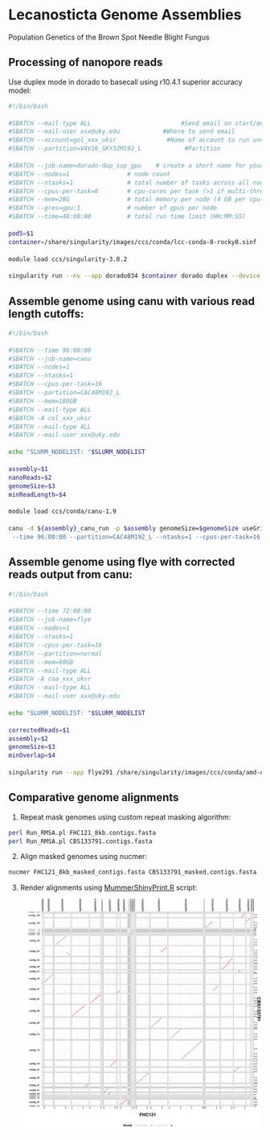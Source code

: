# Lecanosticta Genome Assemblies
Population Genetics of the Brown Spot Needle Blight Fungus

## Processing of nanopore reads
Use duplex mode in dorado to basecall using r10.4.1 superior accuracy model:
```bash
#!/bin/bash

#SBATCH --mail-type ALL                         #Send email on start/end
#SBATCH --mail-user xxx@uky.edu            #Where to send email
#SBATCH --account=gol_xxx_uksr              #Name of account to run under
#SBATCH --partition=V4V16_SKY32M192_L            #Partition

#SBATCH --job-name=dorado-dup_sup_gpu    # create a short name for your job
#SBATCH --nodes=1                # node count
#SBATCH --ntasks=1               # total number of tasks across all nodes
#SBATCH --cpus-per-task=8        # cpu-cores per task (>1 if multi-threaded tasks)
#SBATCH --mem=28G                # total memory per node (4 GB per cpu-core is default)
#SBATCH --gres=gpu:1             # number of gpus per node
#SBATCH --time=48:00:00          # total run time limit (HH:MM:SS)

pod5=$1
container=/share/singularity/images/ccs/conda/lcc-conda-8-rocky8.sinf

module load ccs/singularity-3.8.2

singularity run --nv --app dorado034 $container dorado duplex --device 'cuda:all' dna_r10.4.1_e8.2_400bps_sup@v4.2.0 --emit-fastq $pod5 > ${pod5/pod5/sup}_duplex.fastq
```
## Assemble genome using canu with various read length cutoffs:
```bash
#!/bin/bash

#SBATCH --time 96:00:00
#SBATCH --job-name=canu
#SBATCH --nodes=1
#SBATCH --ntasks=1
#SBATCH --cpus-per-task=16
#SBATCH --partition=CAC48M192_L
#SBATCH --mem=180GB
#SBATCH --mail-type ALL
#SBATCH -A col_xxx_uksr
#SBATCH --mail-type ALL
#SBATCH --mail-user xxx@uky.edu

echo "SLURM_NODELIST: "$SLURM_NODELIST

assembly=$1
nanoReads=$2
genomeSize=$3
minReadLength=$4

module load ccs/conda/canu-1.9

canu -d ${assembly}_canu_run -p $assembly genomeSize=$genomeSize useGrid=false gridOptionsOVS=" \
 --time 96:00:00 --partition=CAC48M192_L --ntasks=1 --cpus-per-task=16 " minReadLength=$minReadLength stopOnReadQuality=false -nanopore-raw $nanoReads
```
## Assemble genome using flye with corrected reads output from canu:
```bash
#!/bin/bash

#SBATCH --time 72:00:00
#SBATCH --job-name=flye
#SBATCH --nodes=1
#SBATCH --ntasks=1
#SBATCH --cpus-per-task=16
#SBATCH --partition=normal
#SBATCH --mem=80GB
#SBATCH --mail-type ALL
#SBATCH -A coa_xxx_uksr
#SBATCH --mail-type ALL
#SBATCH --mail-user xxx@uky.edu

echo "SLURM_NODELIST: "$SLURM_NODELIST

correctedReads=$1
assembly=$2
genomeSize=$3
minOverlap=$4

singularity run --app flye291 /share/singularity/images/ccs/conda/amd-conda9-rocky8.sinf flye  --nano-raw $correctedReads --genome-size $genomeSize  --threads 8 --out-dir ${assembly}_flye --min-overlap $minOverlap
```
## Comparative genome alignments
1. Repeat mask genomes using custom repeat masking algorithm:
```bash
perl Run_RMSA.pl FHC121_8kb.contigs.fasta
perl Run_RMSA.pl CBS133791.contigs.fasta
```
2. Align masked genomes using nucmer:
```bash
nucmer FHC121_8kb_masked_contigs.fasta CBS133791_masked.contigs.fasta -p FHC121vCBS133791
```
3. Render alignments using [MummerShinyPrint.R](/code/MummerShinyPrint.R) script:
![FHC121 v CBS133 alignment](/data/mummerPlotX.png)
